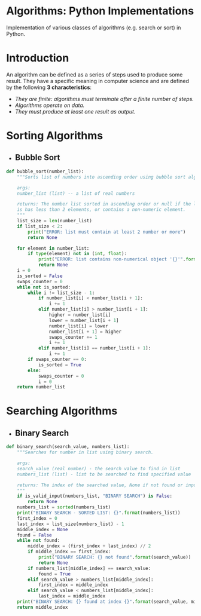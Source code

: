 # Algorithms: Python Implementations
Implementation of various classes of algorithms (e.g. search or sort) in Python.

# Introduction
An algorithm can be defined as a series of steps used to produce some result. They have a specific meaning in computer science and are defined by the following **3 characteristics**:
 * *They are finite: algorithms must terminate after a finite number of steps.*
 * *Algorithms operate on data.*
 * *They must produce at least one result as output.*

# Sorting Algorithms
*  ## Bubble Sort
 ```Python
 def bubble_sort(number_list):
     """Sorts list of numbers into ascending order using bubble sort algorithm.

     args:
     number_list (list) -- a list of real numbers

     returns: The number list sorted in ascending order or null if the list
     is has less than 2 elements, or contains a non-numeric element.
     """
     list_size = len(number_list)
     if list_size < 2:
         print("ERROR: list must contain at least 2 number or more")
         return None

     for element in number_list:
         if type(element) not in (int, float):
             print("ERROR: list contains non-numerical object '{}'".format(element))
             return None
     i = 0
     is_sorted = False
     swaps_counter = 0
     while not is_sorted:
         while i != list_size - 1:
             if number_list[i] < number_list[i + 1]:
                 i += 1
             elif number_list[i] > number_list[i + 1]:
                 higher = number_list[i]
                 lower = number_list[i + 1]
                 number_list[i] = lower
                 number_list[i + 1] = higher
                 swaps_counter += 1
                 i += 1
             elif number_list[i] == number_list[i + 1]:
                 i += 1
         if swaps_counter == 0:
             is_sorted = True
         else:
             swaps_counter = 0
             i = 0
     return number_list
 ```
# Searching Algorithms
*  ## Binary Search
```Python
def binary_search(search_value, numbers_list):
    """Searches for number in list using binary search.

    args:
    search_value (real number) - the search value to find in list
    numbers_list (list) - list to be searched to find specified value

    returns: The index of the searched value, None if not found or input is invalid
    """
    if is_valid_input(numbers_list, "BINARY SEARCH") is False:
        return None
    numbers_list = sorted(numbers_list)
    print("BINARY SEARCH - SORTED LIST: {}".format(numbers_list))
    first_index = 0
    last_index = list_size(numbers_list) - 1
    middle_index = None
    found = False
    while not found:
        middle_index = (first_index + last_index) // 2
        if middle_index == first_index:
            print("BINARY SEARCH: {} not found".format(search_value))
            return None
        if numbers_list[middle_index] == search_value:
            found = True
        elif search_value > numbers_list[middle_index]:
            first_index = middle_index
        elif search_value < numbers_list[middle_index]:
            last_index = middle_index
    print("BINARY SEARCH: {} found at index {}".format(search_value, middle_index))
    return middle_index
```
